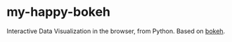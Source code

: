 # my-happy-bokeh

Interactive Data Visualization in the browser, from Python. Based on [bokeh](https://github.com/bokeh). 
